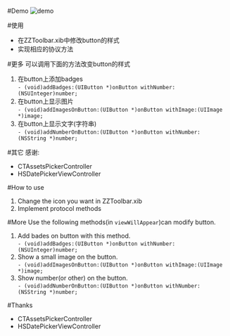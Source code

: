 #Demo
![demo](http://home.ustc.edu.cn/~sa514014/img/toolbar_demo.gif)

#使用 
- 在ZZToolbar.xib中修改button的样式
- 实现相应的协议方法

#更多
可以调用下面的方法改变button的样式  
1. 在button上添加badges  
`- (void)addBadges:(UIButton *)onButton withNumber:(NSUInteger)number;`  
2. 在button上显示图片  
`- (void)addImagesOnButton:(UIButton *)onButton withImage:(UIImage *)image;`  
3. 在button上显示文字(字符串)  
`- (void)addNumberOnButton:(UIButton *)onButton withNumber: (NSString *)number;`

#其它
感谢:
- CTAssetsPickerController
- HSDatePickerViewController

#How to use
1. Change the icon you want in ZZToolbar.xib
2. Implement protocol methods

#More
Use the following methods(in `viewWillAppear`)can modify button. 

1. Add bades on button with this method.  
`- (void)addBadges:(UIButton *)onButton withNumber:(NSUInteger)number;`  
2. Show a small image on the button.  
`- (void)addImagesOnButton:(UIButton *)onButton withImage:(UIImage *)image;`
3. Show number(or other) on the button.  
`- (void)addNumberOnButton:(UIButton *)onButton withNumber: (NSString *)number;`
    

#Thanks
- CTAssetsPickerController
- HSDatePickerViewController

